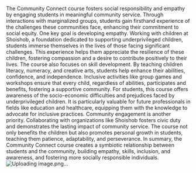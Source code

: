 The Community Connect course fosters social responsibility and empathy by engaging students in meaningful community service. Through interactions with marginalized groups, students gain firsthand experience of the challenges these communities face, enhancing their commitment to social equity.
One key goal is developing empathy. Working with children at Shoishob, a foundation dedicated to supporting underprivileged children, students immerse themselves in the lives of those facing significant challenges. This experience helps them appreciate the resilience of these children, fostering compassion and a desire to contribute positively to their lives.
The course also focuses on skill development. By teaching children literacy, numeracy, and creative arts, students help enhance their abilities, confidence, and independence. Inclusive activities like group games and workshops ensure that every child, regardless of abilities, participates and benefits, fostering a supportive community.
For students, this course offers awareness of the socio-economic difficulties and prejudices faced by underprivileged children. It is particularly valuable for future professionals in fields like education and healthcare, equipping them with the knowledge to advocate for inclusive practices.
Community engagement is another priority. Collaborating with organizations like Shoishob fosters civic duty and demonstrates the lasting impact of community service. The course not only benefits the children but also promotes personal growth in students, teaching them patience, adaptability, and perseverance.
In summary, the Community Connect course creates a symbiotic relationship between students and the community, building empathy, skills, inclusion, and awareness, and fostering more socially responsible individuals.
![Uploading image.png…]()
